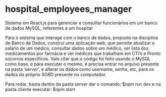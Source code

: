 # hospital_employees_manager
Sistema em React.js para gerenciar e consultar funcionários em um banco de dados MySQL, referentes a um hospital

Para o sistema que interage com o banco de dados, proposto na disciplina de Banco de Dados, construí uma aplicação web, que permite atualizar o salário de um médico, consultar dados sobre um médico, ver lista dos medicamentos por farmácia e ver médicos que trabalham em CTI’s e Pronto socorros específicos. Vale citar que o código foi feito usando o MySQL como base, e para executar o mesmo, é precisa entrar no arquivo presente na pasta ‘server’, e alterar os dados como username, senha, etc, para os dados do próprio SGBD presente no computador.

Para rodar, basta dentro da pasta server dar o comando: $npm run dev
e na pasta cliente executar: $npm start
